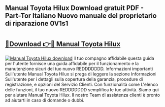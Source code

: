## Manual Toyota Hilux Download gratuit PDF - Part-Tor Italiano Nuovo manuale del proprietario di riparazione 0V1s1

# <h2><a href="http://dfbjxwn.blite.top/?on=Manual+Toyota+Hilux">🔗Download 👉🔴 Manual Toyota Hilux</a></h2>

[![Manual Toyota Hilux download](https://i.imgur.com/lujVjoI.png)](http://dfbjxwn.blite.top/?on=Manual+Toyota+Hilux)
Il tuo compagno affidabile questa guida per l'utente fornisce una guida affidabile per il funzionamento e la manutenzione sicuri del tuo nuovo REDDDDDDD. Informazioni importanti Sull'utente Manual Toyota Hilux si prega di leggere la sezione Informazioni Sull'utente per i dettagli sulla copertura della garanzia, procedure di registrazione, e opzioni del Servizio Clienti. Con funzionalità come L'elenco delle funzioni, il tuo nuovo REDDDDDDD semplifica le tue attività. Siamo qui per aiutare Manual Toyota Hilux. Il nostro Team di assistenza clienti è pronto ad aiutarti in caso di domande o dubbi.
